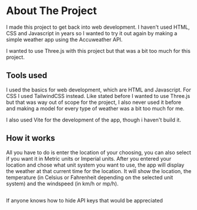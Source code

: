 # About The Project

I made this project to get back into web development. I haven't used HTML, CSS and Javascript in years so I wanted to try it out again by making a simple weather app using the Accuweather API.

I wanted to use Three.js with this project but that was a bit too much for this project.

## Tools used

I used the basics for web development, which are HTML and Javascript. For CSS I used TailwindCSS instead.
Like stated before I wanted to use Three.js but that was way out of scope for the project, I also never used it before and making a model for every type of weather was a bit too much for me.

I also used Vite for the development of the app, though i haven't build it.

## How it works

All you have to do is enter the location of your choosing, you can also select if you want it in Metric units or Imperial units.
After you entered your location and chose what unit system you want to use, the app will display the weather at that current time for the location.
It will show the location, the temperature (in Celsius or Fahrenheit depending on the selected unit system) and the windspeed (in km/h or mp/h).

##

If anyone knows how to hide API keys that would be appreciated
